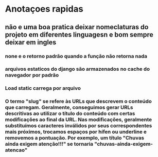 # Anotaçoes rapidas

## não e uma boa pratica deixar nomeclaturas do projeto em diferentes linguagesn e bom sempre deixar em ingles

### none e o retorno padrão quando a função não retorna nada

### arquivos estaticos do django são armazenados no cache do navegador por padrão

### Load static carrega por arquivo

### O termo "slug" se refere às URLs que descrevem o conteúdo que carregam. Geralmente, conseguimos gerar URLs descritivas ao utilizar o título do conteúdo com certas modificações ao final da URL. Nas modificações, geralmente substituímos caracteres inválidos por seus correspondentes mais próximos, trocamos espaços por hífen ou underline e removemos a pontuação. Por exemplo, um título "Chuvas ainda exigem atenção!!!" se tornaria "chuvas-ainda-exigem-atencao"
